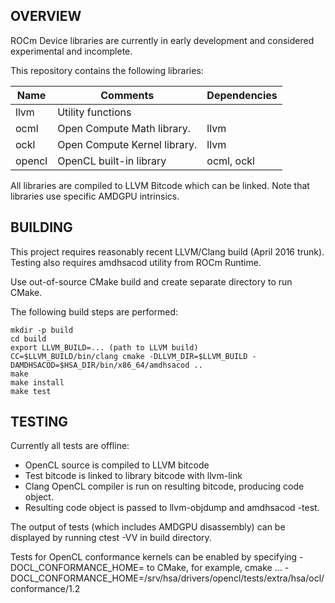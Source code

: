 ## OVERVIEW

ROCm Device libraries are currently in early development and considered experimental and incomplete.

This repository contains the following libraries:

| **Name** | **Comments** | **Dependencies** |
| --- | --- | --- |
| llvm | Utility functions | |
| ocml | Open Compute Math library. | llvm |
| ockl | Open Compute Kernel library. | llvm |
| opencl | OpenCL built-in library | ocml, ockl |

All libraries are compiled to LLVM Bitcode which can be linked. Note that libraries use specific AMDGPU intrinsics.


## BUILDING

This project requires reasonably recent LLVM/Clang build (April 2016 trunk). Testing also requires amdhsacod utility from ROCm Runtime.

Use out-of-source CMake build and create separate directory to run CMake.

The following build steps are performed:

    mkdir -p build
    cd build
    export LLVM_BUILD=... (path to LLVM build)
    CC=$LLVM_BUILD/bin/clang cmake -DLLVM_DIR=$LLVM_BUILD -DAMDHSACOD=$HSA_DIR/bin/x86_64/amdhsacod ..
    make
    make install
    make test

## TESTING

Currently all tests are offline:
 * OpenCL source is compiled to LLVM bitcode
 * Test bitcode is linked to library bitcode with llvm-link
 * Clang OpenCL compiler is run on resulting bitcode, producing code object.
 * Resulting code object is passed to llvm-objdump and amdhsacod -test.

The output of tests (which includes AMDGPU disassembly) can be displayed by running ctest -VV in build directory.

Tests for OpenCL conformance kernels can be enabled by specifying -DOCL_CONFORMANCE_HOME=<path> to CMake, for example,
  cmake ... -DOCL_CONFORMANCE_HOME=/srv/hsa/drivers/opencl/tests/extra/hsa/ocl/conformance/1.2
